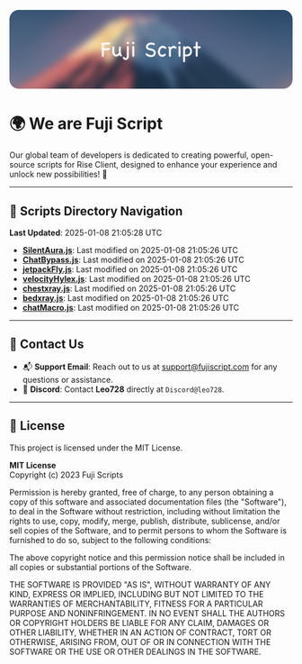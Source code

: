 ![Banner](.github/b.webp)

# 🌍 **We are Fuji Script**

Our global team of developers is dedicated to creating powerful, open-source scripts for Rise Client, designed to enhance your experience and unlock new possibilities! 🌟

---
<!-- SCRIPTS_NAVIGATION_START -->
## 📂 **Scripts Directory Navigation**

**Last Updated**: 2025-01-08 21:05:28 UTC

- **[SilentAura.js](scripts/SilentAura.js)**: Last modified on 2025-01-08 21:05:26 UTC
- **[ChatBypass.js](scripts/ChatBypass.js)**: Last modified on 2025-01-08 21:05:26 UTC
- **[jetpackFly.js](scripts/jetpackFly.js)**: Last modified on 2025-01-08 21:05:26 UTC
- **[velocityHylex.js](scripts/velocityHylex.js)**: Last modified on 2025-01-08 21:05:26 UTC
- **[chestxray.js](scripts/chestxray.js)**: Last modified on 2025-01-08 21:05:26 UTC
- **[bedxray.js](scripts/bedxray.js)**: Last modified on 2025-01-08 21:05:26 UTC
- **[chatMacro.js](scripts/chatMacro.js)**: Last modified on 2025-01-08 21:05:26 UTC

<!-- SCRIPTS_NAVIGATION_END -->

---

## 💬 **Contact Us**  
- 📬 **Support Email**: Reach out to us at [support@fujiscript.com](mailto:support@fujiscript.com) for any questions or assistance.  
- 💬 **Discord**: Contact **Leo728** directly at `Discord@leo728`.

---

## 📜 **License**

This project is licensed under the MIT License.  

**MIT License**  
Copyright (c) 2023 Fuji Scripts  

Permission is hereby granted, free of charge, to any person obtaining a copy of this software and associated documentation files (the "Software"), to deal in the Software without restriction, including without limitation the rights to use, copy, modify, merge, publish, distribute, sublicense, and/or sell copies of the Software, and to permit persons to whom the Software is furnished to do so, subject to the following conditions:  

The above copyright notice and this permission notice shall be included in all copies or substantial portions of the Software.  

THE SOFTWARE IS PROVIDED "AS IS", WITHOUT WARRANTY OF ANY KIND, EXPRESS OR IMPLIED, INCLUDING BUT NOT LIMITED TO THE WARRANTIES OF MERCHANTABILITY, FITNESS FOR A PARTICULAR PURPOSE AND NONINFRINGEMENT. IN NO EVENT SHALL THE AUTHORS OR COPYRIGHT HOLDERS BE LIABLE FOR ANY CLAIM, DAMAGES OR OTHER LIABILITY, WHETHER IN AN ACTION OF CONTRACT, TORT OR OTHERWISE, ARISING FROM, OUT OF OR IN CONNECTION WITH THE SOFTWARE OR THE USE OR OTHER DEALINGS IN THE SOFTWARE.  
